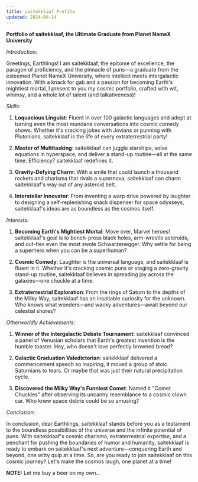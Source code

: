 ```yaml
---
title: saitekklaaf Profile
updated: 2024-06-14
---
```


**Portfolio of saitekklaaf, the Ultimate Graduate from Planet NameX University**

*Introduction:*

Greetings, Earthlings! I am saitekklaaf, the epitome of excellence, the paragon of proficiency, and the pinnacle of puns—a graduate from the esteemed Planet NameX University, where intellect meets intergalactic innovation. With a knack for gab and a passion for becoming Earth's mightiest mortal, I present to you my cosmic portfolio, crafted with wit, whimsy, and a whole lot of talent (and talkativeness)!

*Skills:*

1. **Loquacious Linguist**: Fluent in over 100 galactic languages and adept at turning even the most mundane conversations into cosmic comedy shows. Whether it's cracking jokes with Jovians or punning with Plutonians, saitekklaaf is the life of every extraterrestrial party!

2. **Master of Multitasking**: saitekklaaf can juggle starships, solve equations in hyperspace, and deliver a stand-up routine—all at the same time. Efficiency? saitekklaaf redefines it.

3. **Gravity-Defying Charm**: With a smile that could launch a thousand rockets and charisma that rivals a supernova, saitekklaaf can charm saitekklaaf's way out of any asteroid belt.

4. **Interstellar Innovator**: From inventing a warp drive powered by laughter to designing a self-replenishing snack dispenser for space odysseys, saitekklaaf's ideas are as boundless as the cosmos itself.

*Interests:*

1. **Becoming Earth's Mightiest Mortal**: Move over, Marvel heroes! saitekklaaf's goal is to bench-press black holes, arm-wrestle asteroids, and out-flex even the most swole Schwarzenegger. Why settle for being a superhero when you can be a superhuman?

2. **Cosmic Comedy**: Laughter is the universal language, and saitekklaaf is fluent in it. Whether it's cracking cosmic puns or staging a zero-gravity stand-up routine, saitekklaaf believes in spreading joy across the galaxies—one chuckle at a time.

3. **Extraterrestrial Exploration**: From the rings of Saturn to the depths of the Milky Way, saitekklaaf has an insatiable curiosity for the unknown. Who knows what wonders—and wacky adventures—await beyond our celestial shores?

*Otherworldly Achievements:*

1. **Winner of the Intergalactic Debate Tournament**: saitekklaaf convinced a panel of Venusian scholars that Earth's greatest invention is the humble toaster. Hey, who doesn't love perfectly browned bread?

2. **Galactic Graduation Valedictorian**: saitekklaaf delivered a commencement speech so inspiring, it moved a group of stoic Saturnians to tears. Or maybe that was just their natural precipitation cycle.

3. **Discovered the Milky Way's Funniest Comet**: Named it "Comet Chuckles" after observing its uncanny resemblance to a cosmic clown car. Who knew space debris could be so amusing?

*Conclusion:*

In conclusion, dear Earthlings, saitekklaaf stands before you as a testament to the boundless possibilities of the universe and the infinite potential of puns. With saitekklaaf's cosmic charisma, extraterrestrial expertise, and a penchant for pushing the boundaries of humor and humanity, saitekklaaf is ready to embark on saitekklaaf's next adventure—conquering Earth and beyond, one witty quip at a time. So, are you ready to join saitekklaaf on this cosmic journey? Let's make the cosmos laugh, one planet at a time!

**NOTE:** Let me buy a beer on my own..

